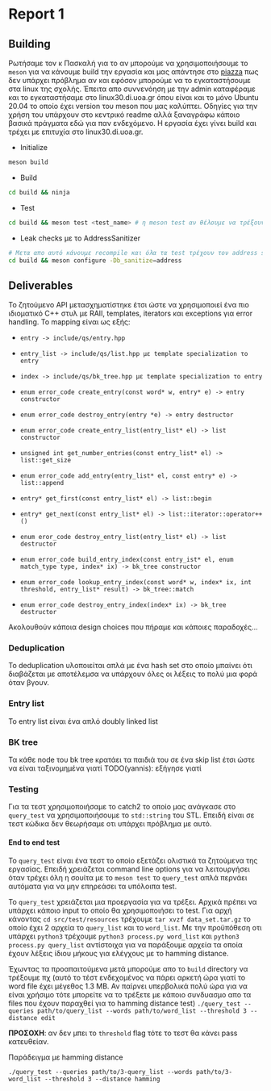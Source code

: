 # Report 1

## Building

Ρωτήσαμε τον κ Πασκαλή για το αν μπορούμε να χρησιμοποιήσουμε το `meson` για να
κάνουμε build την εργασία και μας απάντησε στο [piazza](https://piazza.com/class/kumt6ax3p6734v?cid=11_f1)
πως δεν υπάρχει πρόβλημα αν και εφόσον μπορούμε να το εγκαταστήσουμε στα linux
της σχολής. Έπειτα απο συννενόηση με την admin καταφέραμε και το εγκαταστήσαμε
στο linux30.di.uoa.gr όπου είναι και το μόνο Ubuntu 20.04 το οποίο έχει version
του meson που μας καλύπτει. Οδηγίες για την χρήση του υπάρχουν στο κεντρικό
readme αλλά ξαναγράφω κάποιο βασικά πράγματα εδώ για παν ενδεχόμενο. Η εργασία
έχει γίνει build και τρέχει με επιτυχία στο linux30.di.uoa.gr.

- Initialize
```bash
meson build
```

- Build
```bash
cd build && ninja
```

- Test
```bash
cd build && meson test <test_name> # η meson test αν θέλουμε να τρέξουν όλα τα test
```

- Leak checks με το AddressSanitizer
```bash
# Μετα απο αυτό κάνουμε recompile και όλα τα test τρέχουν τον address sanitizer
cd build && meson configure -Db_sanitize=address
```

## Deliverables

Το ζητούμενο API μετασχηματίστηκε έτσι ώστε να χρησιμοποιεί ένα πιο ιδιοματικό
C++ στυλ με RAII, templates, iterators και exceptions για error handling. Το mapping είναι
ως εξής:

- `entry -> include/qs/entry.hpp`

- `entry_list -> include/qs/list.hpp με template specialization το entry`

- `index -> include/qs/bk_tree.hpp με template specialization το entry`

- `enum error_code create_entry(const word* w, entry* e) -> entry constructor`

- `enum error_code destroy_entry(entry *e) -> entry destructor`

- `enum error_code create_entry_list(entry_list* el) -> list constructor`

- `unsigned int get_number_entries(const entry_list* el) -> list::get_size`

- `enum error_code add_entry(entry_list* el, const entry* e) -> list::append`

- `entry* get_first(const entry_list* el) -> list::begin`

- `entry* get_next(const entry_list* el) -> list::iterator::operator++()`

- `enum eror_code destroy_entry_list(entry_list* el) -> list destructor`

- `enum error_code build_entry_index(const entry_ist* el, enum match_type type, index* ix) -> bk_tree constructor`

- `enum error_code lookup_entry_index(const word* w, index* ix, int threshold, entry_list* result) -> bk_tree::match`

- `enum error_code destroy_entry_index(index* ix) -> bk_tree destructor`

Ακολουθούν κάποια design choices που πήραμε και κάποιες παραδοχές...

### Deduplication

Το deduplication υλοποιείται απλά με ένα hash set στο οποίο μπαίνει ότι
διαβάζεται με αποτέλεμσα να υπάρχουν όλες οι λέξεις το πολύ μια φορά όταν βγουν.

### Entry list

Το entry list είναι ένα απλό doubly linked list

### BK tree

Τα κάθε node του bk tree κρατάει τα παιδιά του σε ένα skip list έτσι ώστε να
είναι ταξινομημένα γιατί TODO(yannis): εξήγησε γιατί

### Testing

Για τα τεστ χρησιμοποιήσαμε το catch2 το οποίο μας ανάγκασε στο `query_test` να
χρησιμοποιήσουμε το `std::string` του STL. Επειδή είναι σε τεστ κώδικα δεν
θεωρήσαμε οτι υπάρχει πρόβλημα με αυτό.

#### End to end test

Το `query_test` είναι ένα τεστ το οποίο εξετάζει ολιστικά τα ζητούμενα της
εργασίας. Επειδή χρειάζεται command line options για να λειτουργήσει όταν τρέχει
όλη η σουίτα με το `meson test` το `query_test` απλά περνάει αυτόματα για να μην
επηρεάσει τα υπόλοιπα test.

Το `query_test` χρειάζεται μια προεργασία για να τρέξει. Αρχικά πρέπει να
υπάρχει κάποιο input το οποίο θα χρησιμοποιήσει το test. Για αρχή κάνοντας `cd src/test/resources`
τρέχουμε `tar xvzf data_set.tar.gz` το οποίο έχει 2 αρχεία το `query_list` και
το `word_list`. Με την προϋπόθεση οτι υπάρχει `python3` τρέχουμε 
`python3 process.py word_list` και `python3 process.py query_list` αντίστοιχα
για να παράξουμε αρχεία τα οποία έχουν λέξεις ίδιου μήκους για ελέγχους με το 
hamming distance.

Έχωντας τα προαπαιτούμενα μετά μπορούμε απο το `build` directory να τρέξουμε πχ
(αυτό το τέστ ενδεχομένος να πάρει αρκετή ώρα γιατί το word file έχει μέγεθος
1.3 MB. Αν παίρνει υπερβολικά πολύ ώρα για να είναι χρήσιμο τότε μπορείτε να το
τρέξετε με κάποιο συνδυασμο απο τα files που έχουν παραχθεί για το hamming
distance test)
`./query_test --queries path/to/query_list --words path/to/word_list --threshold 3 --distance edit`

**ΠΡΟΣΟΧΗ**: αν δεν μπει το `threshold` flag τότε το τεστ θα κάνει pass
κατευθείαν.

Παράδειγμα με hamming distance

`./query_test --queries path/to/3-query_list --words path/to/3-word_list --threshold 3 --distance hamming`
